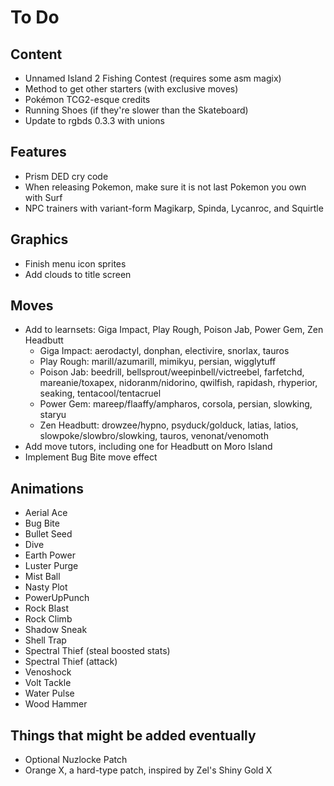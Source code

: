 # To Do

## Content

- Unnamed Island 2 Fishing Contest (requires some asm magix)
- Method to get other starters (with exclusive moves)
- Pokémon TCG2-esque credits
- Running Shoes (if they're slower than the Skateboard)
- Update to rgbds 0.3.3 with unions

## Features

- Prism DED cry code
- When releasing Pokemon, make sure it is not last Pokemon you own with Surf
- NPC trainers with variant-form Magikarp, Spinda, Lycanroc, and Squirtle

## Graphics

- Finish menu icon sprites
- Add clouds to title screen

## Moves

- Add to learnsets: Giga Impact, Play Rough, Poison Jab, Power Gem, Zen Headbutt
   - Giga Impact: aerodactyl, donphan, electivire, snorlax, tauros
   - Play Rough: marill/azumarill, mimikyu, persian, wigglytuff
   - Poison Jab: beedrill, bellsprout/weepinbell/victreebel, farfetchd, mareanie/toxapex, nidoranm/nidorino, qwilfish, rapidash, rhyperior, seaking, tentacool/tentacruel
   - Power Gem: mareep/flaaffy/ampharos, corsola, persian, slowking, staryu
   - Zen Headbutt: drowzee/hypno, psyduck/golduck, latias, latios, slowpoke/slowbro/slowking, tauros, venonat/venomoth
- Add move tutors, including one for Headbutt on Moro Island
- Implement Bug Bite move effect

## Animations

- Aerial Ace
- Bug Bite
- Bullet Seed
- Dive
- Earth Power
- Luster Purge
- Mist Ball
- Nasty Plot
- PowerUpPunch
- Rock Blast
- Rock Climb
- Shadow Sneak
- Shell Trap
- Spectral Thief (steal boosted stats)
- Spectral Thief (attack)
- Venoshock
- Volt Tackle
- Water Pulse
- Wood Hammer

## Things that might be added eventually

- Optional Nuzlocke Patch
- Orange X, a hard-type patch, inspired by Zel's Shiny Gold X